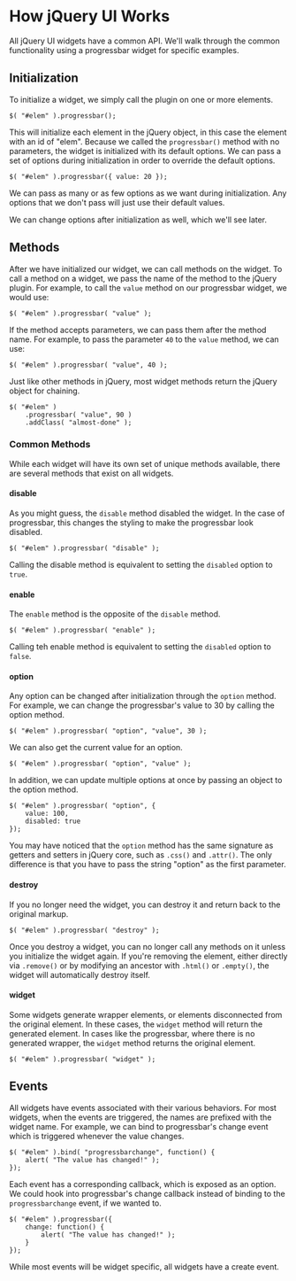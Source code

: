 # How jQuery UI Works

All jQuery UI widgets have a common API.
We'll walk through the common functionality using a progressbar widget for specific examples.

## Initialization

To initialize a widget, we simply call the plugin on one or more elements.

	$( "#elem" ).progressbar();

This will initialize each element in the jQuery object, in this case the element with an id of "elem".
Because we called the `progressbar()` method with no parameters, the widget is initialized with its default options.
We can pass a set of options during initialization in order to override the default options.

	$( "#elem" ).progressbar({ value: 20 });

We can pass as many or as few options as we want during initialization.
Any options that we don't pass will just use their default values.

We can change options after initialization as well, which we'll see later.

## Methods

After we have initialized our widget, we can call methods on the widget.
To call a method on a widget, we pass the name of the method to the jQuery plugin.
For example, to call the `value` method on our progressbar widget, we would use:

	$( "#elem" ).progressbar( "value" );

If the method accepts parameters, we can pass them after the method name.
For example, to pass the parameter `40` to the `value` method, we can use:

	$( "#elem" ).progressbar( "value", 40 );

Just like other methods in jQuery, most widget methods return the jQuery object for chaining.

	$( "#elem" )
		.progressbar( "value", 90 )
		.addClass( "almost-done" );

### Common Methods

While each widget will have its own set of unique methods available, there are several methods that exist on all widgets.

#### disable

As you might guess, the `disable` method disabled the widget.
In the case of progressbar, this changes the styling to make the progressbar look disabled.

	$( "#elem" ).progressbar( "disable" );

Calling the disable method is equivalent to setting the `disabled` option to `true`.

#### enable

The `enable` method is the opposite of the `disable` method.

	$( "#elem" ).progressbar( "enable" );

Calling teh enable method is equivalent to setting the `disabled` option to `false`.

#### option

Any option can be changed after initialization through the `option` method.
For example, we can change the progressbar's value to 30 by calling the option method.

	$( "#elem" ).progressbar( "option", "value", 30 );

We can also get the current value for an option.

	$( "#elem" ).progressbar( "option", "value" );

In addition, we can update multiple options at once by passing an object to the option method.

	$( "#elem" ).progressbar( "option", {
		value: 100,
		disabled: true
	});

You may have noticed that the `option` method has the same signature as getters and setters in jQuery core, such as `.css()` and `.attr()`.
The only difference is that you have to pass the string "option" as the first parameter.

#### destroy

If you no longer need the widget, you can destroy it and return back to the original markup.

	$( "#elem" ).progressbar( "destroy" );

Once you destroy a widget, you can no longer call any methods on it unless you initialize the widget again.
If you're removing the element, either directly via `.remove()` or by modifying an ancestor with `.html()` or `.empty()`, the widget will automatically destroy itself.

#### widget

Some widgets generate wrapper elements, or elements disconnected from the original element.
In these cases, the `widget` method will return the generated element.
In cases like the progressbar, where there is no generated wrapper, the `widget` method returns the original element.

	$( "#elem" ).progressbar( "widget" );

## Events

All widgets have events associated with their various behaviors.
For most widgets, when the events are triggered, the names are prefixed with the widget name.
For example, we can bind to progressbar's change event which is triggered whenever the value changes.

	$( "#elem" ).bind( "progressbarchange", function() {
		alert( "The value has changed!" );
	});

Each event has a corresponding callback, which is exposed as an option.
We could hook into progressbar's change callback instead of binding to the `progressbarchange` event, if we wanted to.

	$( "#elem" ).progressbar({
		change: function() {
			alert( "The value has changed!" );
		}
	});

While most events will be widget specific, all widgets have a create event.
